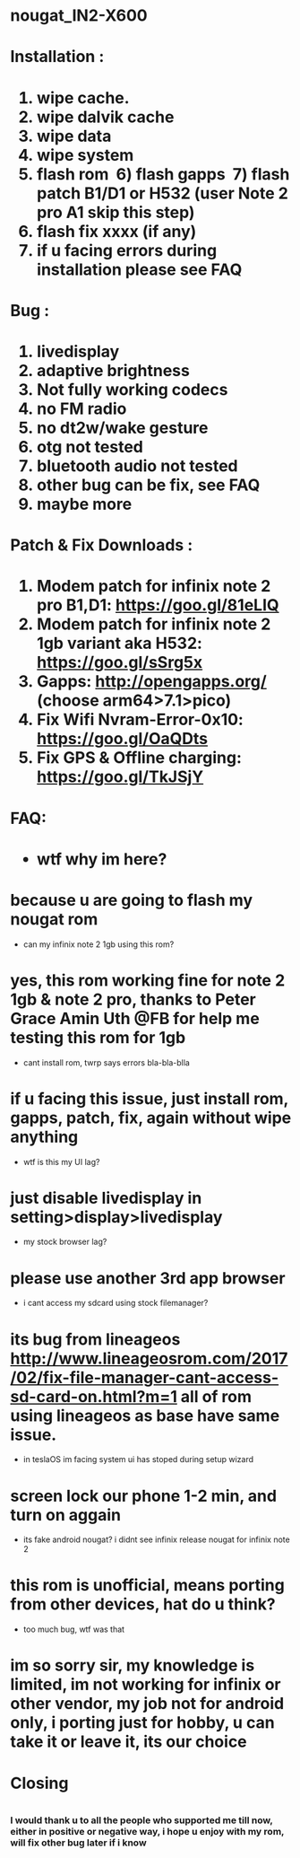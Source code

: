 # nougat_IN2-X600
<h1>Installation :<h1>

  1) wipe cache.
  2) wipe dalvik cache
  3) wipe data	
  4) wipe system
  5) flash rom
  6) flash gapps
  7) flash patch B1/D1 or H532 (user Note 2 pro A1 skip this step)
  8) flash fix xxxx (if any)
  9) if u facing errors during installation please see FAQ
  
  
  
<h1>Bug :<h1>

  1) livedisplay
  2) adaptive brightness
  3) Not fully working codecs
  4) no FM radio
  5) no dt2w/wake gesture
  6) otg not tested
  7) bluetooth audio not tested
  8) other bug can be fix, see FAQ
  9) maybe more
  
  
  <h1>Patch & Fix Downloads :<h1>
  
  1) Modem patch for infinix note 2 pro B1,D1: https://goo.gl/81eLIQ
  2) Modem patch for infinix note 2 1gb variant aka H532: https://goo.gl/sSrg5x
  3) Gapps: http://opengapps.org/ (choose arm64>7.1>pico)
  4) Fix Wifi Nvram-Error-0x10: https://goo.gl/OaQDts
  5) Fix GPS & Offline charging: https://goo.gl/TkJSjY
  
  

<h1>FAQ:<h1>

 * wtf why im here?
 # because u are going to flash my nougat rom
 
 * can my infinix note 2 1gb using this rom?
 # yes, this rom working fine for note 2 1gb & note 2 pro, thanks to Peter Grace Amin Uth @FB for help me testing this rom for 1gb
 
 * cant install rom, twrp says errors bla-bla-blla
 # if u facing this issue, just install rom, gapps, patch, fix, again without wipe anything
 
 * wtf is this my UI lag?
 # just disable livedisplay in setting>display>livedisplay
 
 * my stock browser lag?
 # please use another 3rd app browser
 
 * i cant access my sdcard using stock filemanager?
 # its bug from lineageos http://www.lineageosrom.com/2017/02/fix-file-manager-cant-access-sd-card-on.html?m=1 all of rom using lineageos as base have same issue.
 
 * in teslaOS im facing system ui has stoped during setup wizard
 # screen lock our phone 1-2 min, and turn on aggain
 
 * its fake android nougat? i didnt see infinix release nougat for infinix note 2
 # this rom is unofficial, means porting from other devices, hat do u think?
 
 * too much bug, wtf was that
 # im so sorry sir, my knowledge is limited, im not working for infinix or other vendor, my job not for android only, i porting just for hobby, u can take it or leave it, its our choice 
 
 
 
 <h1>Closing<h1>
 
 <h3>I would thank u to all the people who supported me till now, either in positive or negative way, i hope u enjoy with my rom, will fix other bug later if i know<h3>

